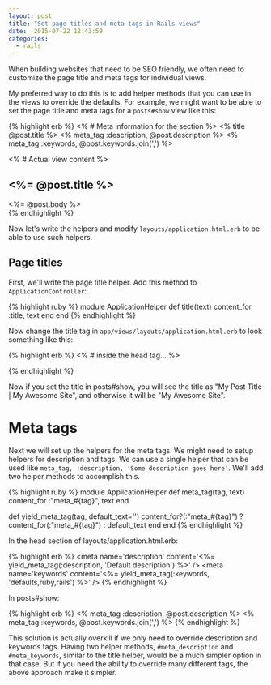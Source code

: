```yaml
---
layout: post
title: "Set page titles and meta tags in Rails views"
date:  2015-07-22 12:43:59
categories:
  - rails
---
```


When building websites
that need to be SEO friendly,
we often need to customize
the page title and meta tags
for individual views.

My preferred way to do this is to
add helper methods
that you can use in the views
to override the defaults.
For example,
we might want to be able to
set the page title and meta tags
for a `posts#show` view like this:

{% highlight erb %}
<% # Meta information for the <head> section %>
<% title @post.title %>
<% meta_tag :description, @post.description %>
<% meta_tag :keywords, @post.keywords.join(',') %>

<% # Actual view content %>
<h2><%= @post.title %></h2>
<div class='content'><%= @post.body %></div>
{% endhighlight %}

Now let's write the helpers
and modify `layouts/application.html.erb`
to be able to use such helpers.

## Page titles

First, we'll write the page title helper.
Add this method to `ApplicationController`:

{% highlight ruby %}
module ApplicationHelper
  def title(text)
    content_for :title, text
  end
end
{% endhighlight %}

Now change the title tag
in `app/views/layouts/application.html.erb`
to look something like this:

{% highlight erb %}
<% # inside the head tag... %>
<title>
  <%= if content_for?(:title) then yield(:title) + ' | ' end %>
  My Awesome Site
</title>
{% endhighlight %}

Now if you set the title
in posts#show,
you will see the title as
"My Post Title | My Awesome Site",
and otherwise it will be
"My Awesome Site".

# Meta tags

Next we will set up
the helpers for
the meta tags.
We might need to setup
helpers for description and tags.
We can use a single helper
that can be used like
`meta_tag, :description, 'Some description goes here'`.
We'll add two helper methods
to accomplish this.

{% highlight ruby %}
module ApplicationHelper
  def meta_tag(tag, text)
    content_for :"meta_#{tag}", text
  end

  def yield_meta_tag(tag, default_text='')
    content_for?(:"meta_#{tag}") ? content_for(:"meta_#{tag}") : default_text
  end
end
{% endhighlight %}

In the head section of layouts/application.html.erb:

{% highlight erb %}
<meta name='description'
      content='<%= yield_meta_tag(:description, 'Default description') %>' />
<meta name='keywords'
      content='<%= yield_meta_tag(:keywords, 'defaults,ruby,rails') %>' />
{% endhighlight %}

In posts#show:

{% highlight erb %}
<% meta_tag :description, @post.description %>
<% meta_tag :keywords, @post.keywords.join(',') %>
{% endhighlight %}

This solution is actually overkill
if we only need to override
description and keywords tags.
Having two helper methods,
`#meta_description` and `#meta_keywords`,
similar to the title helper,
would be a much simpler option
in that case.
But if you need the ability
to override many different tags,
the above approach make it simpler.

